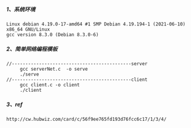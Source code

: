 ##### 1、系统环境

```
Linux debian 4.19.0-17-amd64 #1 SMP Debian 4.19.194-1 (2021-06-10) x86_64 GNU/Linux
gcc version 8.3.0 (Debian 8.3.0-6) 
```

##### 2、简单网络编程模板

```shell
//--------------------------------------------server
	 gcc serverNet.c  -o serve
	 ./serve
//--------------------------------------------client
	 gcc client.c -o client
	 ./client
```

##### 3、ref

```
http://cw.hubwiz.com/card/c/56f9ee765fd193d76fcc6c17/1/3/4/
```

